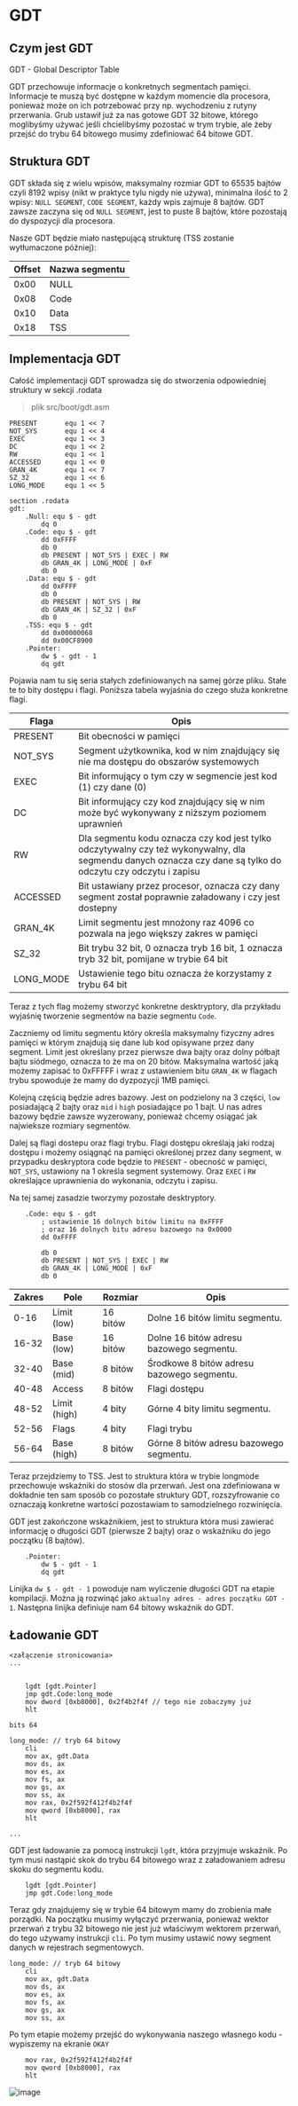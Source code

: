 # GDT

## Czym jest GDT

GDT - Global Descriptor Table

GDT przechowuje informacje o konkretnych segmentach pamięci. Informacje te muszą być dostępne w każdym momencie dla procesora, ponieważ może on ich potrzebować przy np. wychodzeniu z rutyny przerwania. Grub ustawił już za nas gotowe GDT 32 bitowe, którego moglibyśmy używać jeśli chcielibyśmy pozostać w trym trybie, ale żeby przejść do trybu 64 bitowego musimy zdefiniować 64 bitowe GDT.

## Struktura GDT
GDT składa się z wielu wpisów, maksymalny rozmiar GDT to 65535 bajtów czyli 8192 wpisy (nikt w praktyce tylu nigdy nie używa), minimalna ilość to 2 wpisy: `NULL SEGMENT`, `CODE SEGMENT`, każdy wpis zajmuje 8 bajtów. GDT zawsze zaczyna się od `NULL SEGMENT`, jest to puste 8 bajtów, które pozostają do dyspozycji dla procesora.

Nasze GDT będzie miało następującą strukturę (TSS zostanie wytłumaczone później): 

| Offset | Nazwa segmentu |
| ------ | -------------- |
| 0x00   | NULL           |
| 0x08   | Code           |
| 0x10   | Data           |
| 0x18   | TSS            |

## Implementacja GDT

Całość implementacji GDT sprowadza się do stworzenia odpowiedniej struktury w sekcji .rodata

> plik src/boot/gdt.asm
```x86asm
PRESENT       equ 1 << 7
NOT_SYS       equ 1 << 4
EXEC          equ 1 << 3
DC            equ 1 << 2
RW            equ 1 << 1
ACCESSED      equ 1 << 0
GRAN_4K       equ 1 << 7
SZ_32         equ 1 << 6
LONG_MODE     equ 1 << 5

section .rodata
gdt:
    .Null: equ $ - gdt
        dq 0
    .Code: equ $ - gdt
        dd 0xFFFF
        db 0
        db PRESENT | NOT_SYS | EXEC | RW
        db GRAN_4K | LONG_MODE | 0xF
        db 0
    .Data: equ $ - gdt
        dd 0xFFFF
        db 0
        db PRESENT | NOT_SYS | RW
        db GRAN_4K | SZ_32 | 0xF
        db 0
    .TSS: equ $ - gdt
        dd 0x00000068
        dd 0x00CF8900
    .Pointer:
        dw $ - gdt - 1
        dq gdt
```

Pojawia nam tu się seria stałych zdefiniowanych na samej górze pliku. Stałe te to bity dostępu i flagi. Poniższa tabela wyjaśnia do czego służa konkretne flagi. 

| Flaga     | Opis                                                                                                                                                         |
| --------- | ------------------------------------------------------------------------------------------------------------------------------------------------------------ |
| PRESENT   | Bit obecności w pamięci                                                                                                                                      |
| NOT_SYS   | Segment użytkownika, kod w nim znajdujący się nie ma dostępu do obszarów systemowych                                                                         |
| EXEC      | Bit informujący o tym czy w segmencie jest kod (1) czy dane (0)                                                                                              |
| DC        | Bit informujący czy kod znajdujący się w nim może być wykonywany z niższym poziomem uprawnień                                                                |
| RW        | Dla segmentu kodu oznacza czy kod jest tylko odczytywalny czy też wykonywalny, dla segmendu danych oznacza czy dane są tylko do odczytu czy odczytu i zapisu |
| ACCESSED  | Bit ustawiany przez procesor, oznacza  czy dany segment został poprawnie załadowany i czy jest dostepny                                                      |
| GRAN_4K   | Limit segmentu jest mnożony raz 4096 co pozwala na jego większy zakres w pamięci                                                                             |
| SZ_32     | Bit trybu 32 bit, 0 oznacza tryb 16 bit, 1 oznacza tryb 32 bit, pomijane w trybie 64 bit                                                                     |
| LONG_MODE | Ustawienie tego bitu oznacza że korzystamy z trybu 64 bit                                                                                                    |

Teraz z tych flag możemy stworzyć konkretne desktryptory, dla przykładu wyjaśnię tworzenie segmentów na bazie segmentu `Code`. 

Zaczniemy od limitu segmentu który określa maksymalny fizyczny adres pamięci w którym znajdują się dane lub kod opisywane przez dany segment. Limit jest określany przez pierwsze dwa bajty oraz dolny półbajt bajtu siódmego, oznacza to że ma on 20 bitów. Maksymalna wartość jaką możemy zapisać to 0xFFFFF i wraz z ustawieniem bitu `GRAN_4K` w flagach trybu spowoduje że mamy do dyzpozycji 1MB pamięci. 

Kolejną częścią będzie adres bazowy. Jest on podzielony na 3 części, `low` posiadającą 2 bajty oraz `mid` i `high` posiadające po 1 bajt. U nas adres bazowy będzie zawsze wyzerowany, ponieważ chcemy osiągać jak najwieksze rozmiary segmentów.

Dalej są flagi dostepu oraz flagi trybu. Flagi dostępu  określają jaki rodzaj dostępu i możemy osiągnąć na pamięci określonej przez dany segment, w przypadku deskryptora code będzie to `PRESENT` - obecność w pamięci, `NOT_SYS`, ustawiony na 1 określa segment systemowy. Oraz `EXEC` i `RW` określające uprawnienia do wykonania, odczytu i zapisu.

Na tej samej zasadzie tworzymy pozostałe desktryptory.

```x86asm
    .Code: equ $ - gdt
        ; ustawienie 16 dolnych bitów limitu na 0xFFFF 
        ; oraz 16 dolnych bitu adresu bazowego na 0x0000
        dd 0xFFFF                           

        db 0
        db PRESENT | NOT_SYS | EXEC | RW
        db GRAN_4K | LONG_MODE | 0xF
        db 0
```

| Zakres | Pole         | Rozmiar  | Opis                                       |
| ------ | ------------ | -------- | ------------------------------------------ |
| 0-16   | Limit (low)  | 16 bitów | Dolne 16 bitów limitu segmentu.            |
| 16-32  | Base (low)   | 16 bitów | Dolne 16 bitów adresu bazowego segmentu.   |
| 32-40  | Base (mid)   | 8 bitów  | Środkowe 8 bitów adresu bazowego segmentu. |
| 40-48  | Access       | 8 bitów  | Flagi dostępu                              |
| 48-52  | Limit (high) | 4 bity   | Górne 4 bity limitu segmentu.              |
| 52-56  | Flags        | 4 bity   | Flagi trybu                                |
| 56-64  | Base (high)  | 8 bitów  | Górne 8 bitów adresu bazowego segmentu.    |


Teraz przejdziemy to TSS. Jest to struktura która w trybie longmode przechowuje wskaźniki do stosów dla przerwań. Jest ona zdefiniowana w dokładnie ten sam sposób co pozostałe struktury GDT, rozszyfrowanie co oznaczają konkretne wartości pozostawiam to samodzielnego rozwinięcia.

GDT jest zakończone wskaźnikiem, jest to struktura która musi zawierać informację o długości GDT (pierwsze 2 bajty) oraz o wskaźniku do jego początku (8 bajtów).

```x86asm
    .Pointer:
        dw $ - gdt - 1
        dq gdt
```

Linijka `dw $ - gdt - 1` powoduje nam wyliczenie długości GDT na etapie kompilacji. Można ją rozwinąć jako `aktualny adres - adres początku GDT - 1`. Następna linijka definiuje nam 64 bitowy wskaźnik do GDT.

## Ładowanie GDT

```x86asm
<załączenie stronicowania>
...


    lgdt [gdt.Pointer]
    jmp gdt.Code:long_mode
    mov dword [0xb8000], 0x2f4b2f4f // tego nie zobaczymy już
    hlt

bits 64

long_mode: // tryb 64 bitowy
    cli
    mov ax, gdt.Data
    mov ds, ax
    mov es, ax
    mov fs, ax
    mov gs, ax
    mov ss, ax
    mov rax, 0x2f592f412f4b2f4f
    mov qword [0xb8000], rax
    hlt

...
```

GDT jest ładowanie za pomocą instrukcji `lgdt`, która przyjmuje wskaźnik. Po tym musi nastąpić skok do trybu 64 bitowego wraz z załadowaniem adresu skoku do segmentu kodu.

```x86asm
    lgdt [gdt.Pointer]
    jmp gdt.Code:long_mode
```

Teraz gdy znajdujemy się w trybie 64 bitowym mamy do zrobienia małe porządki. Na początku musimy wyłączyć przerwania, ponieważ wektor przerwań z trybu 32 bitowego nie jest już właściwym wektorem przerwań, do tego używamy instrukcji `cli`. Po tym musimy ustawić nowy segment danych w rejestrach segmentowych.

```x86asm
long_mode: // tryb 64 bitowy
    cli
    mov ax, gdt.Data
    mov ds, ax
    mov es, ax
    mov fs, ax
    mov gs, ax
    mov ss, ax
```

Po tym etapie możemy przejść do wykonywania naszego własnego kodu - wypiszemy na ekranie `OKAY`

```x86asm
    mov rax, 0x2f592f412f4b2f4f
    mov qword [0xb8000], rax
    hlt
```

![image](./64bit.png)
